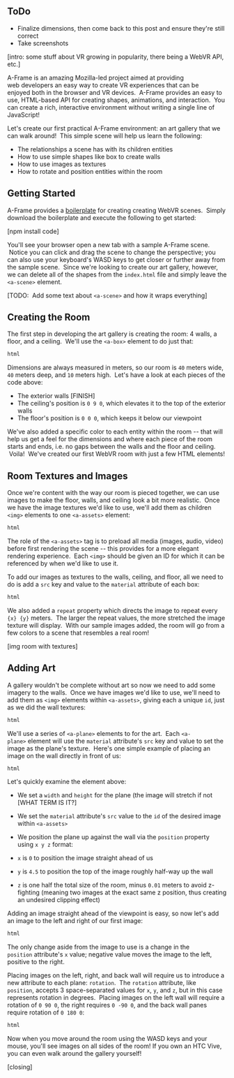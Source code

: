## ToDo
- Finalize dimensions, then come back to this post and ensure they're still correct
- Take screenshots

[intro: some stuff about VR growing in popularity, there being a WebVR API, etc.]

A-Frame is an amazing Mozilla-led project aimed at providing web developers an easy way to create VR experiences that can be enjoyed both in the browser and VR devices.  A-Frame provides an easy to use, HTML-based API for creating shapes, animations, and interaction.  You can create a rich, interactive environment without writing a single line of JavaScript!

Let's create our first practical A-Frame environment: an art gallery that we can walk around!  This simple scene will help us learn the following:

- The relationships a scene has with its children entities
- How to use simple shapes like box to create walls
- How to use images as textures
- How to rotate and position entities within the room

## Getting Started

A-Frame provides a [boilerplate](https://github.com/aframevr/aframe-boilerplate) for creating creating WebVR scenes.  Simply download the boilerplate and execute the following to get started:

[npm install code]

You'll see your browser open a new tab with a sample A-Frame scene.  Notice you can click and drag the scene to change the perspective; you can also use your keyboard's WASD keys to get closer or further away from the sample scene.  Since we're looking to create our art gallery, however, we can delete all of the shapes from the `index.html` file and simply leave the `<a-scene>` element.

[TODO:  Add some text about `<a-scene>` and how it wraps everything]

## Creating the Room

The first step in developing the art gallery is creating the room: 4 walls, a floor, and a ceiling.  We'll use the `<a-box>` element to do just that:

```html
html
```

Dimensions are always measured in meters, so our room is `40` meters wide, `40` meters deep, and `10` meters high.  Let's have a look at each pieces of the code above:


- The exterior walls [FINISH]
- The ceiling's position is `0 9 0`, which elevates it to the top of the exterior walls
- The floor's position is `0 0 0`, which keeps it below our viewpoint


We've also added a specific color to each entity within the room -- that will help us get a feel for the dimensions and where each piece of the room starts and ends, i.e. no gaps between the walls and the floor and ceiling.  Voila!  We've created our first WebVR room with just a few HTML elements!

## Room Textures and Images

Once we're content with the way our room is pieced together, we can use images to make the floor, walls, and ceiling look a bit more realistic.  Once we have the image textures we'd like to use, we'll add them as children `<img>` elements to one `<a-assets>` element:

```html
html
```

The role of the `<a-assets>` tag is to preload all media (images, audio, video) before first rendering the scene -- this provides for a more elegant rendering experience.  Each `<img>` should be given an ID for which it can be referenced by when we'd like to use it.

To add our images as textures to the walls, ceiling, and floor, all we need to do is add a `src` key and value to the `material` attribute of each box:

```html
html
```

We also added a `repeat` property which directs the image to repeat every `{x} {y}` meters.  The larger the repeat values, the more stretched the image texture will display.  With our sample images added, the room will go from a few colors to a scene that resembles a real room!

[img room with textures]

## Adding Art

A gallery wouldn't be complete without art so now we need to add some imagery to the walls.  Once we have images we'd like to use, we'll need to add them as `<img>` elements within `<a-assets>`, giving each a unique `id`, just as we did the wall textures:

```html
html
```

We'll use a series of `<a-plane>` elements to for the art.  Each `<a-plane>` element will use the `material` attribute's `src` key and value to set the image as the plane's texture.  Here's one simple example of placing an image on the wall directly in front of us:

```html
html
```

Let's quickly examine the element above:

- We set a `width` and `height` for the plane (the image will stretch if not [WHAT TERM IS IT?]
- We set the `material` attribute's `src` value to the `id` of the desired image within `<a-assets>`
- We position the plane up against the wall via the `position` property using `x y z` format:

- `x` is `0` to position the image straight ahead of us
- `y` is `4.5` to position the top of the image roughly half-way up the wall
- `z` is one half the total size of the room, minus `0.01` meters to avoid z-fighting (meaning two images at the exact same z position, thus creating an undesired clipping effect)

Adding an image straight ahead of the viewpoint is easy, so now let's add an image to the left and right of our first image:

```html
html
```

The only change aside from the image to use is a change in the `position` attribute's `x` value; negative value moves the image to the left, positive to the right.

Placing images on the left, right, and back wall will require us to introduce a new attribute to each plane: `rotation`.  The `rotation` attribute, like `position`, accepts 3 space-separated values for `x`, `y`, and `z`, but in this case represents rotation in degrees.  Placing images on the left wall will require a rotation of `0 90 0`, the right requires `0 -90 0`, and the back wall panes require rotation of `0 180 0`:

```html
html
```

Now when you move around the room using the WASD keys and your mouse, you'll see images on all sides of the room!  If you own an HTC Vive, you can even walk around the gallery yourself!

[closing]
